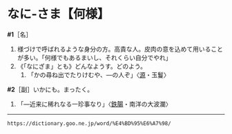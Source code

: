 # なに‐さま【何様】

**\#1**［名］
1. 様づけで呼ばれるような身分の方。高貴な人。皮肉の意を込めて用いることが多い。「何様でもあるまいし、それくらい自分でやれ」
2. 《「なにざま」とも》どんなようす。どのよう。    
    1.  「かの尋ね出でたりけむや、―の人ぞ」〈[源](/word/%E6%BA%90%E6%B0%8F%E7%89%A9%E8%AA%9E/#jn-69890)・玉鬘〉
        

**\#2**［副］いかにも。まったく。
1. 「―近来に稀れなる一珍事なり」〈[鉄腸](/word/person/%E6%9C%AB%E5%BA%83%E9%89%84%E8%85%B8/#jn-117283)・南洋の大波瀾〉

---
`https://dictionary.goo.ne.jp/word/%E4%BD%95%E6%A7%98/`